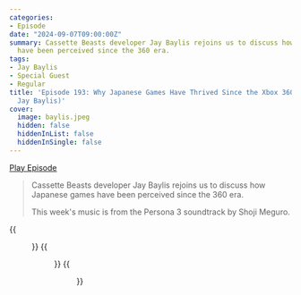 ```yaml
---
categories:
- Episode
date: "2024-09-07T09:00:00Z"
summary: Cassette Beasts developer Jay Baylis rejoins us to discuss how Japanese games
  have been perceived since the 360 era.
tags:
- Jay Baylis
- Special Guest
- Regular
title: 'Episode 193: Why Japanese Games Have Thrived Since the Xbox 360 Era (with
  Jay Baylis)'
cover: 
  image: baylis.jpeg
  hidden: false
  hiddenInList: false
  hiddenInSingle: false
---
```


[Play Episode](https://www.patreon.com/posts/episode-193-why-111464119)

> Cassette Beasts developer Jay Baylis rejoins us to discuss how Japanese games have been perceived since the 360 era.
> 
> This week's music is from the Persona 3 soundtrack by Shoji Meguro.

{{<figure 
    src="edge-402.jpeg" 
    alt="Edge 402" >}}
{{<figure 
    src="astro-bot-1.jpeg" 
    alt="Astro Bot" >}}
{{<figure 
    src="astro-bot-2.jpeg" 
    alt="Astro Bot" >}}